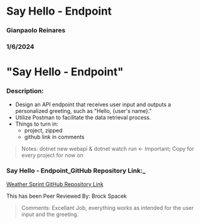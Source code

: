 # Say Hello - Endpoint

### Gianpaolo Reinares
### 1/6/2024
# "Say Hello - Endpoint"
### Description: 
- Design an API endpoint that receives user input and outputs a personalized greeting, such as "Hello, {user's name}."
- Utilize Postman to facilitate the data retrieval process.
- Things to turn in:
    * project, zipped
    * github link in comments

> Notes: dotnet new webapi & dotnet watch run <- Important; Copy for every project for now on

### Say Hello - Endpoint_GitHub Repository Link:_
[Weather Sprint GitHub Repository Link](https://github.com/MandoxaElemental/Say-Hello-Endpoint.git)

This has been Peer Reviewed By: Brock Spacek
> Comments: Excellant Job, everything works as intended for the user input and the greeting.
